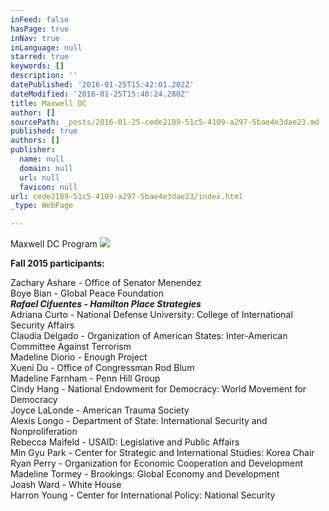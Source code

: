 ```yaml
---
inFeed: false
hasPage: true
inNav: true
inLanguage: null
starred: true
keywords: []
description: ''
datePublished: '2016-01-25T15:42:01.202Z'
dateModified: '2016-01-25T15:40:24.280Z'
title: Maxwell DC
author: []
sourcePath: _posts/2016-01-25-cede2189-51c5-4109-a297-5bae4e3dae23.md
published: true
authors: []
publisher:
  name: null
  domain: null
  url: null
  favicon: null
url: cede2189-51c5-4109-a297-5bae4e3dae23/index.html
_type: WebPage

---
```

Maxwell DC Program
![](https://the-grid-user-content.s3-us-west-2.amazonaws.com/08b51678-02f9-4dd9-9c79-27d96f2881c3.jpg)

**Fall 2015 participants:**

Zachary Ashare - Office of Senator Menendez  
Boye Bian - Global Peace Foundation  
**_Rafael Cifuentes - Hamilton Place Strategies_**  
Adriana Curto - National Defense University: College of International Security Affairs  
Claudia Delgado - Organization of American States: Inter-American Committee Against Terrorism  
Madeline Diorio - Enough Project  
Xueni Du - Office of Congressman Rod Blum  
Madeline Farnham - Penn Hill Group  
Cindy Hang - National Endowment for Democracy: World Movement for Democracy  
Joyce LaLonde - American Trauma Society  
Alexis Longo - Department of State: International Security and Nonproliferation  
Rebecca Maifeld - USAID: Legislative and Public Affairs  
Min Gyu Park - Center for Strategic and International Studies: Korea Chair  
Ryan Perry - Organization for Economic Cooperation and Development  
Madeline Tormey - Brookings: Global Economy and Development  
Joash Ward - White House  
Harron Young - Center for International Policy: National Security